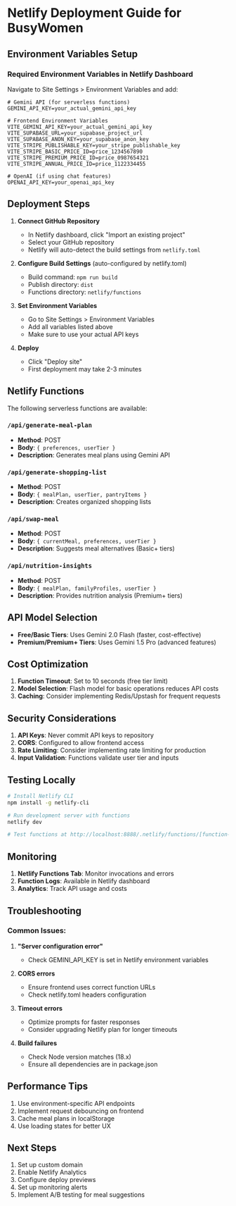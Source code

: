 # Netlify Deployment Guide for BusyWomen

## Environment Variables Setup

### Required Environment Variables in Netlify Dashboard

Navigate to Site Settings > Environment Variables and add:

```
# Gemini API (for serverless functions)
GEMINI_API_KEY=your_actual_gemini_api_key

# Frontend Environment Variables
VITE_GEMINI_API_KEY=your_actual_gemini_api_key
VITE_SUPABASE_URL=your_supabase_project_url
VITE_SUPABASE_ANON_KEY=your_supabase_anon_key
VITE_STRIPE_PUBLISHABLE_KEY=your_stripe_publishable_key
VITE_STRIPE_BASIC_PRICE_ID=price_1234567890
VITE_STRIPE_PREMIUM_PRICE_ID=price_0987654321
VITE_STRIPE_ANNUAL_PRICE_ID=price_1122334455

# OpenAI (if using chat features)
OPENAI_API_KEY=your_openai_api_key
```

## Deployment Steps

1. **Connect GitHub Repository**
   - In Netlify dashboard, click "Import an existing project"
   - Select your GitHub repository
   - Netlify will auto-detect the build settings from `netlify.toml`

2. **Configure Build Settings** (auto-configured by netlify.toml)
   - Build command: `npm run build`
   - Publish directory: `dist`
   - Functions directory: `netlify/functions`

3. **Set Environment Variables**
   - Go to Site Settings > Environment Variables
   - Add all variables listed above
   - Make sure to use your actual API keys

4. **Deploy**
   - Click "Deploy site"
   - First deployment may take 2-3 minutes

## Netlify Functions

The following serverless functions are available:

### `/api/generate-meal-plan`
- **Method**: POST
- **Body**: `{ preferences, userTier }`
- **Description**: Generates meal plans using Gemini API

### `/api/generate-shopping-list`
- **Method**: POST  
- **Body**: `{ mealPlan, userTier, pantryItems }`
- **Description**: Creates organized shopping lists

### `/api/swap-meal`
- **Method**: POST
- **Body**: `{ currentMeal, preferences, userTier }`
- **Description**: Suggests meal alternatives (Basic+ tiers)

### `/api/nutrition-insights`
- **Method**: POST
- **Body**: `{ mealPlan, familyProfiles, userTier }`
- **Description**: Provides nutrition analysis (Premium+ tiers)

## API Model Selection

- **Free/Basic Tiers**: Uses Gemini 2.0 Flash (faster, cost-effective)
- **Premium/Premium+ Tiers**: Uses Gemini 1.5 Pro (advanced features)

## Cost Optimization

1. **Function Timeout**: Set to 10 seconds (free tier limit)
2. **Model Selection**: Flash model for basic operations reduces API costs
3. **Caching**: Consider implementing Redis/Upstash for frequent requests

## Security Considerations

1. **API Keys**: Never commit API keys to repository
2. **CORS**: Configured to allow frontend access
3. **Rate Limiting**: Consider implementing rate limiting for production
4. **Input Validation**: Functions validate user tier and inputs

## Testing Locally

```bash
# Install Netlify CLI
npm install -g netlify-cli

# Run development server with functions
netlify dev

# Test functions at http://localhost:8888/.netlify/functions/[function-name]
```

## Monitoring

1. **Netlify Functions Tab**: Monitor invocations and errors
2. **Function Logs**: Available in Netlify dashboard
3. **Analytics**: Track API usage and costs

## Troubleshooting

### Common Issues:

1. **"Server configuration error"**
   - Check GEMINI_API_KEY is set in Netlify environment variables

2. **CORS errors**
   - Ensure frontend uses correct function URLs
   - Check netlify.toml headers configuration

3. **Timeout errors**
   - Optimize prompts for faster responses
   - Consider upgrading Netlify plan for longer timeouts

4. **Build failures**
   - Check Node version matches (18.x)
   - Ensure all dependencies are in package.json

## Performance Tips

1. Use environment-specific API endpoints
2. Implement request debouncing on frontend
3. Cache meal plans in localStorage
4. Use loading states for better UX

## Next Steps

1. Set up custom domain
2. Enable Netlify Analytics
3. Configure deploy previews
4. Set up monitoring alerts
5. Implement A/B testing for meal suggestions